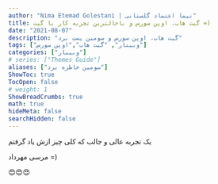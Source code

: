 ```yaml
---
author: "Nima Etemad Golestani | نیما اعتماد گلستانی"
title: گیت هاب، اوپن سورس و باحالترین تجربه کار با گیت =)
date: "2021-08-07"
description: "گیت هاب، اوپن سورس و سومین پستِ برد"
tags: ["وبینار", "گیت هاب","اوپن سورس"]
categories: ["وبینار"]
# series: ["Themes Guide"]
aliases: ["سومین خاطره برد"]
ShowToc: true
TocOpen: false
# weight: 1
ShowBreadCrumbs: true
math: true
hideMeta: false
searchHidden: false
---
```


یک تجربه عالی و جالب که کلی چیز ازش یاد گرفتم 

مرسی مهرداد =)


<!--more-->

<span class="nowrap"><span class="emojify">😍😍😍</span></span>
<br>


